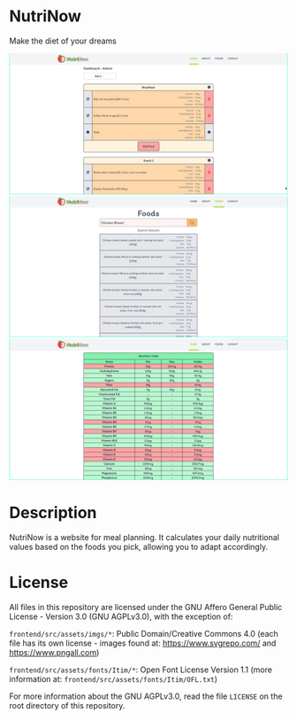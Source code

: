 # NutriNow
Make the diet of your dreams

![dashboard](dashboard.png)
![foods](foods.png)
![nutrition](nutrition.png)

# Description

NutriNow is a website for meal planning.
It calculates your daily nutritional values based on the foods you pick,
allowing you to adapt accordingly.

# License
All files in this repository are licensed under the GNU Affero General Public License - Version 3.0 (GNU AGPLv3.0), with the exception of:

`frontend/src/assets/imgs/*`: Public Domain/Creative Commons 4.0 (each file has its own license - images found at: https://www.svgrepo.com/ and https://www.pngall.com)

`frontend/src/assets/fonts/Itim/*`: Open Font License Version 1.1 (more information at: `frontend/src/assets/fonts/Itim/OFL.txt`)

For more information about the GNU AGPLv3.0, read the file `LICENSE` on the root directory of this repository.
